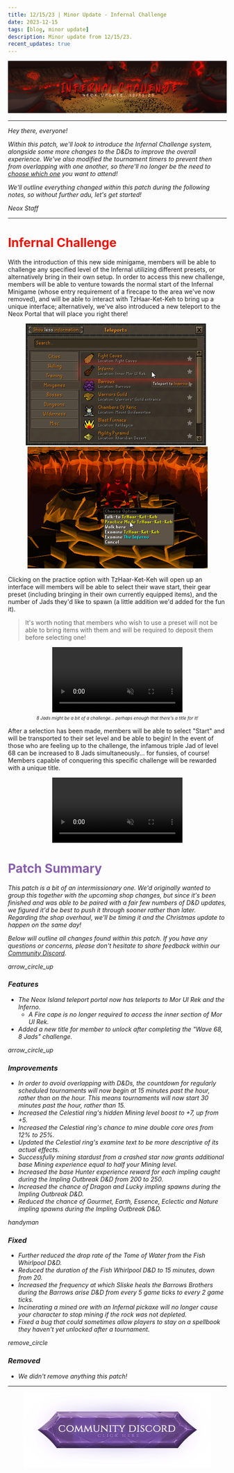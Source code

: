 ```yaml
---
title: 12/15/23 | Minor Update - Infernal Challenge
date: 2023-12-15
tags: [blog, minor update]
description: Minor update from 12/15/23.
recent_updates: true
---
```


<center><img src="/assets/img/updates/121523/banner.png"></center>
<div class="spacer-medium"></div>

***
<em>Hey there, everyone!</em>

<em>Within this patch, we'll look to introduce the Infernal Challenge system, alongside some more changes to the D&Ds to improve the overall experience. We've also modified the tournament timers to prevent then from overlapping with one another, so there'll no longer be the need to <a href="https://media1.tenor.com/m/odyVsZbC-OYAAAAC/why-not-both-why-not.gif">choose which one</a> you want to attend!</em> 

<em>We'll outline everything changed within this patch during the following notes, so without further adu, let's get started!</em>

<em>Neox Staff</em><br>

***

<h1 style="color:#ee1206;">Infernal Challenge</h1>

With the introduction of this new side minigame, members will be able to challenge any specified level of the Infernal utilizing different presets, or alternatively bring in their own setup. In order to access this new challenge, members will be able to venture towards the normal start of the Infernal Minigame (whose entry requirement of a firecape to the area we've now removed), and will be able to interact with TzHaar-Ket-Keh to bring up a unique interface; alternatively, we've also introduced a new teleport to the Neox Portal that will place you right there!

<div class="spacer-small"></div>
<center><img src="/assets/img/updates/121523/teleport.png"> &nbsp; <img src="/assets/img/updates/121523/practice.png"></center>
<div class="spacer-small"></div>

Clicking on the practice option with TzHaar-Ket-Keh will open up an interface will members will be able to select their wave start, their gear preset (including bringing in their own currently equipped items), and the number of Jads they'd like to spawn (a little addition we'd added for the fun it). 

> It's worth noting that members who wish to use a preset will not be able to bring items with them and will be required to deposit them before selecting one!

<div class="spacer-small"></div>
<center><video autoplay loop muted><source src="/assets/img/updates/121523/menu.mp4" type="video/mp4"></video></center>
<center><em><font size="1">8 Jads might be a bit of a challenge... perhaps enough that there's a title for it!</font></em></center>
<div class="spacer-medium"></div>

After a selection has been made, members will be able to select "Start" and will be transported to their set level and be able to begin! In the event of those who are feeling up to the challenge, the infamous triple Jad of level 68 can be increased to 8 Jads simultaneously... for funsies, of course! Members capable of conquering this specific challenge will be rewarded with a unique title.

<div class="spacer-small"></div>
<center><video autoplay loop muted><source src="/assets/img/updates/121523/8jads.mp4" type="video/mp4"></video></center>
<div class="spacer-medium"></div>
<div class="divider div-transparent"></div>

<h1 style="color:#885eac;">Patch Summary</h1>

<em>This patch is a bit of an intermissionary one. We'd originally wanted to group this together with the upcoming shop changes, but since it's been finished and was able to be paired with a fair few numbers of D&D updates, we figured it'd be best to push it through sooner rather than later. Regarding the shop overhaul, we'll be timing it and the Christmas update to happen on the same day!

<em>Below will outline all changes found within this patch. If you have any questions or concerns, please don't hesitate to share feedback within our <a href="https://discord.com/invite/GJEKkgnWpX">Community Discord</a>.</em>

<div class="spacer-large"></div>
<div class="changes-body">
    <div class="changes-body changes-row features">
        <div class="changes-row-header">
            <span class="icon">
                <span class="material-symbols-outlined">arrow_circle_up</span>
            </span>
            <h3>Features</h3>
        </div>
    </div>
</div>
<div class="spacer-small"></div>

- The Neox Island teleport portal now has teleports to Mor Ul Rek and the Inferno.
  - A Fire cape is no longer required to access the inner section of Mor Ul Rek.
- Added a new title for member to unlock after completing the "Wave 68, 8 Jads" challenge.

<div class="spacer-medium"></div>
<div class="changes-body">
    <div class="changes-body changes-row improvements">
        <div class="changes-row-header">
            <span class="icon">
                <span class="material-symbols-outlined">arrow_circle_up</span>
            </span>
            <h3>Improvements</h3>
        </div>
    </div>
</div>
<div class="spacer-small"></div>

- In order to avoid overlapping with D&Ds, the countdown for regularly scheduled tournaments will now begin at 15 minutes past the hour, rather than on the hour. This means tournaments will now start 30 minutes past the hour, rather than 15.
- Increased the Celestial ring's hidden Mining level boost to +7, up from +5.
- Increased the Celestial ring's chance to mine double core ores from 12% to 25%.
- Updated the Celestial ring's examine text to be more descriptive of its actual effects.
- Successfully mining stardust from a crashed star now grants additional base Mining experience equal to half your Mining level.
- Increased the base Hunter experience reward for each impling caught during the Impling Outbreak D&D from 200 to 250.
- Increased the chance of Dragon and Lucky impling spawns during the Impling Outbreak D&D.
- Reduced the chance of Gourmet, Earth, Essence, Eclectic and Nature impling spawns during the Impling Outbreak D&D.


<div class="spacer-medium"></div>
<div class="changes-body">
    <div class="changes-body changes-row fixed">
        <div class="changes-row-header">
            <span class="icon">
                <span class="material-symbols-outlined">handyman</span>
            </span>
            <h3>Fixed</h3>
        </div>
    </div>
</div>
<div class="spacer-small"></div>

- Further reduced the drop rate of the Tome of Water from the Fish Whirlpool D&D.
- Reduced the duration of the Fish Whirlpool D&D to 15 minutes, down from 20.
- Increased the frequency at which Sliske heals the Barrows Brothers during the Barrows arise D&D from every 5 game ticks to every 2 game ticks.
- Incinerating a mined ore with an Infernal pickaxe will no longer cause your character to stop mining if the rock was not depleted.
- Fixed a bug that could sometimes allow players to stay on a spellbook they haven't yet unlocked after a tournament.

<div class="spacer-medium"></div>
<div class="changes-body">
    <div class="changes-body changes-row removed">
        <div class="changes-row-header">
            <span class="icon">
                <span class="material-symbols-outlined">remove_circle</span>
            </span>
            <h3>Removed</h3>
        </div>
    </div>
</div>
<div class="spacer-small"></div>

- We didn't remove anything this patch!

***

<div class="spacer-medium"></div>
<center><a href="https://discord.com/invite/GJEKkgnWpX"><img src="/assets/img/JoinDiscord.png"></a></center>



